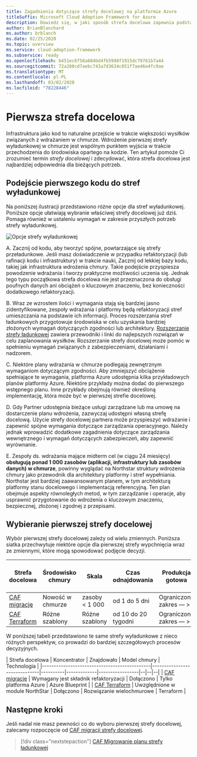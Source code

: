 ```yaml
---
title: Zagadnienia dotyczące strefy docelowej na platformie Azure
titleSuffix: Microsoft Cloud Adoption Framework for Azure
description: Dowiedz się, w jaki sposób strefa docelowa zapewnia podstawowy blok konstrukcyjny dowolnego środowiska wdrażania chmury.
author: BrianBlanchard
ms.author: brblanch
ms.date: 02/25/2020
ms.topic: overview
ms.service: cloud-adoption-framework
ms.subservice: ready
ms.openlocfilehash: b451ec6f58a684bd4fb5998f1915dc79761b7a44
ms.sourcegitcommit: 72a280cd7aebc743a7d3634c051f7ae46e4fc9ae
ms.translationtype: MT
ms.contentlocale: pl-PL
ms.lasthandoff: 03/02/2020
ms.locfileid: "78228446"
---
```

# <a name="first-landing-zone"></a>Pierwsza strefa docelowa

Infrastruktura jako kod to naturalne przejście w trakcie większości wysiłków związanych z wdrażaniem w chmurze. Wdrożenie pierwszej strefy wyładunkowej w chmurze jest wspólnym punktem wyjścia w trakcie przechodzenia do środowiska opartego na kodzie. Ten artykuł pomoże Ci zrozumieć termin _strefy docelowej_ i zdecydować, która strefa docelowa jest najbardziej odpowiednia dla bieżących potrzeb.

## <a name="code-first-approach-to-landing-zones"></a>Podejście pierwszego kodu do stref wyładunkowej

Na poniższej ilustracji przedstawiono różne opcje dla stref wyładunkowej. Poniższe opcje ułatwiają wybranie właściwej strefy docelowej już dziś. Pomaga również w ustaleniu wymagań w zakresie przyszłych potrzeb strefy wyładunkowej.

![Opcje strefy wyładunkowej](../../_images/ready/landing-zone-options.png)

A. Zacznij od kodu, aby tworzyć spójne, powtarzające się strefy przeładunkowe. Jeśli masz doświadczenie w przypadku refaktoryzacji (lub rafinacji kodu i infrastruktury) w trakcie nauki, Zacznij od lekkiej bazy kodu, takiej jak infrastruktura wdrożenia chmury. Takie podejście przyspiesza powodzenie wdrażania i tworzy praktyczne możliwości uczenia się. Jednak tego typu początkowa strefa docelowa nie jest przeznaczona do obsługi poufnych danych ani obciążeń o kluczowym znaczeniu, bez konieczności dodatkowego refaktoryzacji.

B. Wraz ze wzrostem ilości i wymagania stają się bardziej jasno zidentyfikowane, zespoły wdrażania i platformy będą refaktoryzacji stref umieszczania na podstawie ich informacji. Proces rozszerzania stref ładunkowych przygotowuje środowiska w celu uzyskania bardziej złożonych wymagań dotyczących zgodności lub architektury. [Rozszerzanie strefy ładunkowej](../considerations/index.md) zawiera przewodniki i linki do najlepszych rozwiązań w celu zaplanowania wysiłków. Rozszerzanie strefy docelowej może pomóc w spełnieniu wymagań związanych z zabezpieczeniami, działaniami i nadzorem.

C. Niektóre plany wdrażania w chmurze podlegają zewnętrznym wymaganiom dotyczącym zgodności. Aby zmniejszyć obciążenie spełniające te wymagania, platforma Azure udostępnia kilka przykładowych planów platformy Azure. Niektóre przykłady można dodać do pierwszego wstępnego planu. Inne przykłady obejmują również określoną implementację, która może być w pierwszej strefie docelowej.

D. Gdy Partner udostępnia bieżące usługi zarządzane lub ma umowę na dostarczenie planu wdrożenia, zazwyczaj udostępni własną strefę docelową. Użycie strefy docelowej partnera może przyspieszyć wdrażanie i zapewnić spójne wymagania dotyczące zarządzania operacyjnego. Należy jednak wprowadzić dodatkowe zagadnienia dotyczące zarządzania wewnętrznego i wymagań dotyczących zabezpieczeń, aby zapewnić wyrównanie.

E. Zespoły ds. wdrażania mające midterm cel (w ciągu 24 miesięcy) **obsługują ponad 1 000 zasobów (aplikacji, infrastruktury lub zasobów danych) w chmurze**, powinny wyglądać na Northstar struktury wdrożenia chmury jako przewodnik dla architektury platformy i stref wypełniania. Northstar jest bardziej zaawansowanym planem, w tym architekturą platformy stanu docelowego i implementacją referencyjną. Ten plan obejmuje aspekty równoległych metod, w tym zarządzanie i operacje, aby usprawnić przygotowanie do wdrożenia o kluczowym znaczeniu, bezpiecznej, złożonej i zgodnej z przepisami.

## <a name="choosing-a-first-landing-zone"></a>Wybieranie pierwszej strefy docelowej

Wybór pierwszej strefy docelowej zależy od wielu zmiennych. Poniższa siatka przechwytuje niektóre opcje dla pierwszej strefy wypchnięcia wraz ze zmiennymi, które mogą spowodować podjęcie decyzji.

| Strefa docelowa                                 | Środowisko chmury  | Skala             | Czas odnajdowania | Produkcja gotowa | Połączenie hybrydowe             | Dane poufne     | Krytyczne znaczenie dla działalności   | Zgodność         |
|----------------------------------------------|-------------------|-------------------|----------------|------------------|--------------------|--------------------|--------------------|--------------------|
| [CAF migrację](./migrate-landing-zone.md)     | Nowość w chmurze      | zasoby < 1 000    | od 1 do 5 dni    | Ograniczony zakres — > | Wymagane rozszerzenie | Wymagane rozszerzenie | Wymagane rozszerzenie | Wymagane rozszerzenie |
| [CAF Terraform](./terraform-landing-zone.md) | Różne szablony | Różne szablony | od 10 do 20 tygodni | Ograniczony zakres — > | Dostępne moduły  | Dostępne moduły  | Dostępne moduły  | Dostępne moduły  |

W poniższej tabeli przedstawiono te same strefy wyładunkowe z nieco różnych perspektyw, co prowadzi do bardziej szczegółowych procesów decyzyjnych.

| Strefa docelowa                                 | Koncentrator                          | Znajdowało    | Model chmury | Technologia      |
|----------------------------------------------|------------------------------|----------|-------------|-----------------|--|--|--|
| [CAF migrację](./migrate-landing-zone.md)     | Wymagany jest składnik refaktoryzacji            | Dołączono | Tylko platforma Azure  | Azure Blueprint |
| [CAF Terraform](./terraform-landing-zone.md) | Uwzględnione w module NorthStar | Dołączono | Rozwiązanie wielochmurowe  | Terraform       |

## <a name="next-steps"></a>Następne kroki

Jeśli nadal nie masz pewności co do wyboru pierwszej strefy docelowej, zalecamy rozpoczęcie od [CAF migracji strefy docelowej](./migrate-landing-zone.md).

> [!div class="nextstepaction"]
> [CAF Migrowanie planu strefy ładunkowej](./migrate-landing-zone.md)

